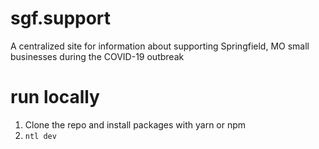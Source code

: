 # sgf.support

A centralized site for information about supporting Springfield, MO small businesses during the COVID-19 outbreak

# run locally

1. Clone the repo and install packages with yarn or npm
2. `ntl dev`
